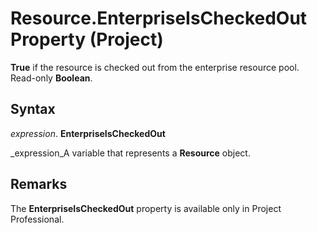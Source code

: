 
# Resource.EnterpriseIsCheckedOut Property (Project)

 **True** if the resource is checked out from the enterprise resource pool. Read-only **Boolean**.


## Syntax

 _expression_. **EnterpriseIsCheckedOut**

 _expression_A variable that represents a  **Resource** object.


## Remarks

The  **EnterpriseIsCheckedOut** property is available only in Project Professional.

